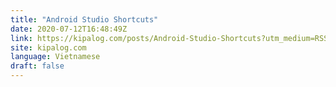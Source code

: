 ```yaml
---
title: "Android Studio Shortcuts"
date: 2020-07-12T16:48:49Z
link: https://kipalog.com/posts/Android-Studio-Shortcuts?utm_medium=RSS&utm_source=news.12bit.vn
site: kipalog.com
language: Vietnamese
draft: false
---
```

